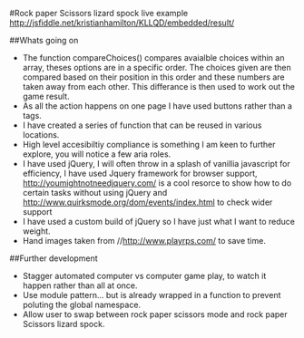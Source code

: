 #Rock paper Scissors lizard spock
live example http://jsfiddle.net/kristianhamilton/KLLQD/embedded/result/

##Whats going on
-	The function compareChoices() compares avaialble choices within an array, theses options are in a specific order. The choices given are then compared based on their position in this order and these numbers are taken away from each other. This differance is then used to work out the game result.
-	As all the action happens on one page I have used buttons rather than a tags.
-	I have created a series of function that can be reused in various locations.
-	High level accesibiltiy compliance is something I am keen to further explore, you will notice a few aria roles.
-	I have used jQuery, I will often throw in a splash of vanillia javascript for efficiency, I have used Jquery framework for browser support, http://youmightnotneedjquery.com/ is a cool resorce to show how to do certain tasks without using jQuery and http://www.quirksmode.org/dom/events/index.html to check wider support
-	I have used a custom build of jQuery so I have just what I want to reduce weight.
-	Hand images taken from //http://www.playrps.com/ to save time.

##Further development
-	Stagger automated computer vs computer game play, to watch it happen rather than all at once.
-	Use module pattern... but is already wrapped in a function to prevent poluting the global namespace.
-	Allow user to swap between rock paper scissors mode and rock paper Scissors lizard spock.
